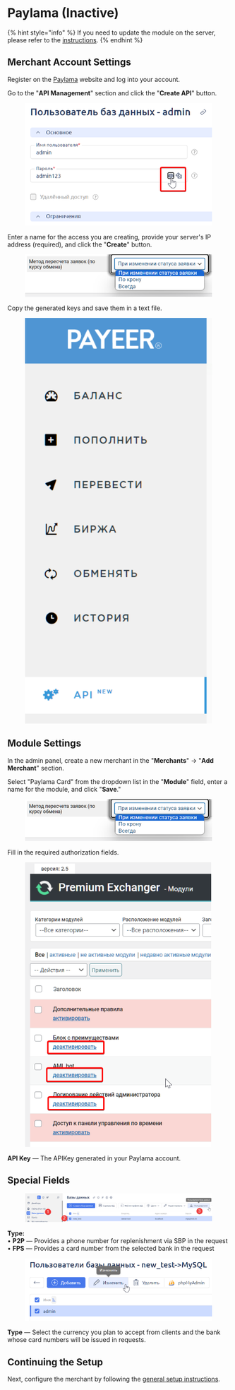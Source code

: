 # Paylama (Inactive)

{% hint style="info" %}
If you need to update the module on the server, please refer to the [instructions](https://premium.gitbook.io/rukovodstvo-polzovatelya/osnovnye-nastroiki/faq/kak-obnovit-faily-na-servere#moduli-merchantov).
{% endhint %}

## Merchant Account Settings

Register on the [Paylama](https://paylama.io/) website and log into your account.

Go to the "**API Management**" section and click the "**Create API**" button.

<figure><img src="../../../.gitbook/assets/image (1591).png" alt="" width="563"><figcaption></figcaption></figure>

Enter a name for the access you are creating, provide your server's IP address (required), and click the "**Create**" button.

<figure><img src="../../../.gitbook/assets/image (1585).png" alt="" width="563"><figcaption></figcaption></figure>

Copy the generated keys and save them in a text file.

<figure><img src="../../../.gitbook/assets/image (1593).png" alt="" width="563"><figcaption></figcaption></figure>

## Module Settings

In the admin panel, create a new merchant in the "**Merchants**" -> "**Add Merchant**" section.

Select "Paylama Card" from the dropdown list in the "**Module**" field, enter a name for the module, and click "**Save**."

<figure><img src="../../../.gitbook/assets/image (1586).png" alt="" width="443"><figcaption></figcaption></figure>

Fill in the required authorization fields.

<figure><img src="../../../.gitbook/assets/image (1588).png" alt="" width="422"><figcaption></figcaption></figure>

**API Key** — The APIKey generated in your Paylama account.

## Special Fields

<figure><img src="../../../.gitbook/assets/image (1589).png" alt=""><figcaption></figcaption></figure>

**Type:**\
• **P2P** — Provides a phone number for replenishment via SBP in the request\
• **FPS** — Provides a card number from the selected bank in the request

<figure><img src="../../../.gitbook/assets/image (1590).png" alt=""><figcaption></figcaption></figure>

**Type** — Select the currency you plan to accept from clients and the bank whose card numbers will be issued in requests.

## Continuing the Setup

Next, configure the merchant by following the [general setup instructions](https://premium.gitbook.io/rukovodstvo-polzovatelya/osnovnye-nastroiki/merchanty-i-avtovyplaty/merchanty/obshie-nastroiki-merchantov).